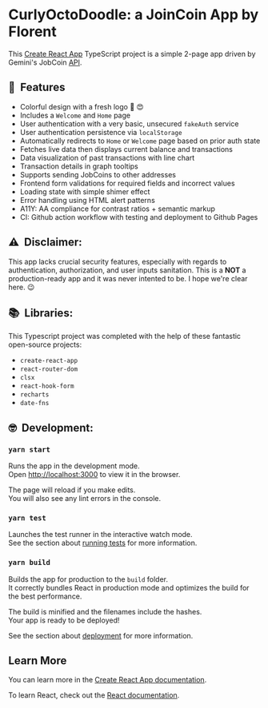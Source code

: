 # CurlyOctoDoodle: a JoinCoin App by Florent

This [Create React App](https://github.com/facebook/create-react-app) TypeScript project is a simple 2-page app driven by Gemini's JobCoin [API](https://jobcoin.gemini.com/candied-hardwood).

## :rocket:&nbsp;&nbsp;Features

- Colorful design with a fresh logo :rainbow: :heart_eyes:
- Includes a `Welcome` and `Home` page
- User authentication with a very basic, unsecured `fakeAuth` service
- User authentication persistence via `localStorage`
- Automatically redirects to `Home` or `Welcome` page based on prior auth state
- Fetches live data then displays current balance and transactions
- Data visualization of past transactions with line chart
- Transaction details in graph tooltips
- Supports sending JobCoins to other addresses
- Frontend form validations for required fields and incorrect values
- Loading state with simple shimer effect
- Error handling using HTML alert patterns
- A11Y: AA compliance for contrast ratios + semantic markup
- CI: Github action workflow with testing and deployment to Github Pages

## :warning:&nbsp;&nbsp;Disclaimer:

This app lacks crucial security features, especially with regards to authentication, authorization, and user inputs sanitation. This is a **NOT** a production-ready app and it was never intented to be. I hope we're clear here. :wink:

## :books:&nbsp;&nbsp;Libraries:

This Typescript project was completed with the help of these fantastic open-source projects:

- `create-react-app`
- `react-router-dom`
- `clsx`
- `react-hook-form`
- `recharts`
- `date-fns`

## :nerd_face:&nbsp;&nbsp;Development:

### `yarn start`

Runs the app in the development mode.\
Open [http://localhost:3000](http://localhost:3000) to view it in the browser.

The page will reload if you make edits.\
You will also see any lint errors in the console.

### `yarn test`

Launches the test runner in the interactive watch mode.\
See the section about [running tests](https://facebook.github.io/create-react-app/docs/running-tests) for more information.

### `yarn build`

Builds the app for production to the `build` folder.\
It correctly bundles React in production mode and optimizes the build for the best performance.

The build is minified and the filenames include the hashes.\
Your app is ready to be deployed!

See the section about [deployment](https://facebook.github.io/create-react-app/docs/deployment) for more information.

## Learn More

You can learn more in the [Create React App documentation](https://facebook.github.io/create-react-app/docs/getting-started).

To learn React, check out the [React documentation](https://reactjs.org/).
